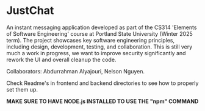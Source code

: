 # JustChat 
An instant messaging application developed as part of the CS314 'Elements of Software Engineering' course at Portland State University (Winter 2025 term). The project showcases key software engineering principles, including design, development, testing, and collaboration. This is still very much a work in progress, we want to improve security significantly and rework the UI and overall cleanup the code.

Collaborators: Abdurrahman Alyajouri, Nelson Nguyen.

Check Readme's in frontend and backend directories to see how to properly set them up.

**MAKE SURE TO HAVE NODE.js INSTALLED TO USE THE "npm" COMMAND**
